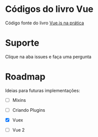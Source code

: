 # Códigos do livro Vue 
Código fonte do livro [Vue.js na prática](https://leanpub.com/livro-vue)

# Suporte

Clique na aba issues e faça uma pergunta

# Roadmap

Ideias para futuras implementações:

- [ ] Mixins
- [ ] Criando Plugins
- [x] Vuex
- [ ] Vue 2







